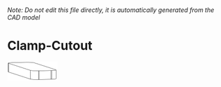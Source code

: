 ###### Note: Do not edit this file directly, it is automatically generated from the CAD model

# Clamp-Cutout

![](/project.svg)



 

